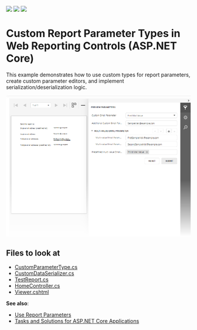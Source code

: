 <!-- default badges list -->
![](https://img.shields.io/endpoint?url=https://codecentral.devexpress.com/api/v1/VersionRange/374575424/2022.2)
[![](https://img.shields.io/badge/Open_in_DevExpress_Support_Center-FF7200?style=flat-square&logo=DevExpress&logoColor=white)](https://supportcenter.devexpress.com/ticket/details/T1020323)
[![](https://img.shields.io/badge/📖_How_to_use_DevExpress_Examples-e9f6fc?style=flat-square)](https://docs.devexpress.com/GeneralInformation/403183)
<!-- default badges end -->
# Custom Report Parameter Types in Web Reporting Controls (ASP.NET Core)

This example demonstrates how to use custom types for report parameters, create custom parameter editors, and implement serialization/deserialization logic. 

![](images/Custom-Parameter-Types-and-Editors.png)

## Files to look at

- [CustomParameterType.cs](CustomParameterEditorAspNetCoreExample/Services/CustomParameterType.cs)
- [CustomDataSerializer.cs](CustomParameterEditorAspNetCoreExample/Services/CustomDataSerializer.cs)
- [TestReport.cs](CustomParameterEditorAspNetCoreExample/PredefinedReports/TestReport.cs)
- [HomeController.cs](CustomParameterEditorAspNetCoreExample/Controllers/HomeController.cs)
- [Viewer.cshtml](CustomParameterEditorAspNetCoreExample/Views/Home/Viewer.cshtml)

**See also**:

- <a href="https://docs.devexpress.com/XtraReports/4812/detailed-guide-to-devexpress-reporting/shape-report-data/use-report-parameters">Use Report Parameters</a>
- <a href="https://docs.devexpress.com/XtraReports/402406/web-reporting/asp-net-core-reporting/tasks-and-solutions-for-asp-net-core-applications">Tasks and Solutions for ASP.NET Core Applications</a>

